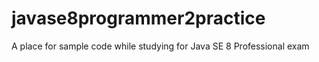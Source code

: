 # javase8programmer2practice
A place for sample code while studying for Java SE 8 Professional exam
